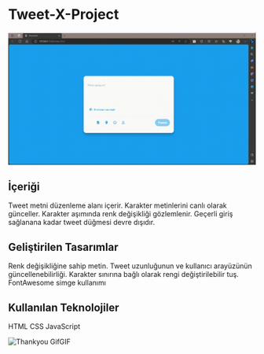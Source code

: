 ﻿<h1> Tweet-X-Project </h1>


![](27-Eyl%C3%BCl-2023-%C3%87ar-23_39_15.gif)


<h2> İçeriği </h2>

Tweet metni düzenleme alanı içerir.
Karakter metinlerini canlı olarak günceller.
Karakter aşımında renk değişikliği gözlemlenir.
Geçerli giriş sağlanana kadar tweet düğmesi devre dışıdır.
 

<h2> Geliştirilen Tasarımlar </h2>

Renk değişikliğine sahip metin.
Tweet uzunluğunun ve kullanıcı arayüzünün güncellenebilirliği.
Karakter sınırına bağlı olarak rengi değiştirilebilir tuş.
FontAwesome simge kullanımı

<h2> Kullanılan Teknolojiler </h2>

HTML
CSS
JavaScript

![Thankyou GifGIF](https://github.com/gamzeyaylaonu/Tweet-X-Project/assets/135466558/cc66c00a-170a-47b7-ab5b-e6bb951136ee)



